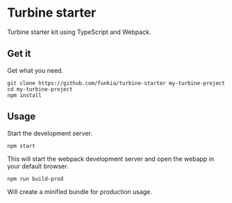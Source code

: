 # Turbine starter

Turbine starter kit using TypeScript and Webpack.

## Get it

Get what you need.

```
git clone https://github.com/funkia/turbine-starter my-turbine-project
cd my-turbine-project
npm install
```

## Usage

Start the development server.

```
npm start
```

This will start the webpack development server and open the webapp in
your default browser.

```
npm run build-prod
```

Will create a minified bundle for production usage.

